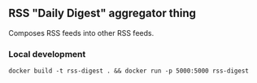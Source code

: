## RSS "Daily Digest" aggregator thing

Composes RSS feeds into other RSS feeds.

### Local development

```
docker build -t rss-digest . && docker run -p 5000:5000 rss-digest
```
